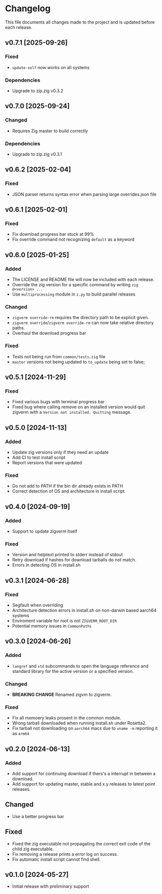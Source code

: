 # Changelog

This file documents all changes made to the project and is updated before each release.

## v0.7.1 [2025-09-26]
### Fixed
- `update-self` now works on all systems

### Dependencies
- Upgrade to zip.zig v0.3.2

## v0.7.0 [2025-09-24]
### Changed
- Requires Zig master to build correctly

### Dependencies
- Upgrade to zip.zig v0.3.1

## v0.6.2 [2025-02-04]
### Fixed
- JSON parser returns syntax error when parsing large overrides.json file

## v0.6.1 [2025-02-01]
### Fixed
- Fix download progress bar stuck at 99%
- Fix override command not recognizing `default` as a keyword

## v0.6.0 [2025-01-25]
### Added
- The LICENSE and README file will now be included with each release.
- Override the zig version for a specific command by writing `zig @<version> ...`
- Use `multiprocessing` module in `z.py` to build parallel releases

### Changed
- `zigverm override-rm` requires the directory path to be explicit given.
- `zigverm override`/`zigverm override-rm` can now take relative directory paths.
- Overhaul the download progress bar

### Fixed
- Tests not being run from `common/tests.zig` file
- `master` versions not being updated to `to_update` being set to false;

## v0.5.1 [2024-11-29]

### Fixed

- Fixed various bugs with terminal progress bar
- Fixed bug where calling remove on an installed version would quit zigverm with a `Version not installed. Quitting` message.

## v0.5.0 [2024-11-13]

### Added

- Update zig versions only if they need an update
- Add CI to test install script
- Report versions that were updated

### Fixed

- Do not add to PATH if the bin dir already exists in PATH
- Correct detection of OS and architecture in install script

## v0.4.0 [2024-09-19]

### Added

- Support to update zigverm itself

### Fixed

- Version and helptext printed to stderr instead of stdout
- Retry download if hashes for download tarballs do not match.
- Errors in detecting OS in install.sh

## v0.3.1 [2024-06-28]

### Fixed

- Segfault when overriding
- Architecture detection errors in install.sh on non-darwin based aarch64 systems
- Enviroment variable for root is not `ZIGVERM_ROOT_DIR`
- Potential memory issues in `CommonPaths`

## v0.3.0 [2024-06-26]

### Added

- `langref` and `std` subcommands to open the language reference and standard library for the active version or
  a specified version.

### Changed

- **BREAKING CHANGE** Renamed zigvm to zigverm.

### Fixed

- Fix all memoery leaks prosent in the common module.
- Wrong tarball downloaded when running install.sh under Rosetta2.
- Fix tarball not downloading on `aarch64` macs due to `uname -m` reporting it as `arm64`

## v0.2.0 [2024-06-13]

### Added

- Add support for continuing download if thers's a interrupt in between a download.
- Add support for updating master, stable and x.y releases to latest point releases.

## Changed

- Use a better progress bar

## Fixed

- Fixed the zig executable not propagating the correct exit code of the child zig executable.
- Fix removing a release prints a error log on success.
- Fix automatic install script cannot find shell.

## v0.1.0 [2024-05-27]

- Initial release with preliminary support
